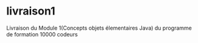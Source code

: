 # livraison1
Livraison du Module 1(Concepts objets élementaires Java) du programme de formation 10000 codeurs
